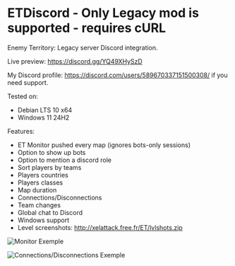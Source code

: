 # ETDiscord - Only Legacy mod is supported - requires cURL
Enemy Territory: Legacy server Discord integration.

Live preview: https://discord.gg/YQ49XHySzD

My Discord profile: https://discord.com/users/589670337151500308/ if you need support.

Tested on:
- Debian LTS 10 x64
- Windows 11 24H2  


Features:
- ET Monitor pushed every map (ignores bots-only sessions)
- Option to show up bots
- Option to mention a discord role
- Sort players by teams
- Players countries
- Players classes
- Map duration
- Connections/Disconnections
- Team changes
- Global chat to Discord
- Windows support
- Level screenshots: http://xelattack.free.fr/ET/lvlshots.zip

![Monitor Exemple](http://xelattack.free.fr/ET/monitor.png)


![Connections/Disconnections Exemple](http://xelattack.free.fr/ET/exemple2.png)
